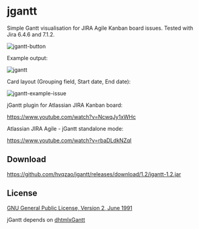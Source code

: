 # jgantt

Simple Gantt visualisation for JIRA Agile Kanban board issues. Tested with Jira 6.4.6 and 7.1.2.

![jgantt-button](https://cloud.githubusercontent.com/assets/4956006/14389634/ddc815c4-fdb3-11e5-91a5-9f44fe7b1c50.png)

Example output:

![jgantt](https://cloud.githubusercontent.com/assets/4956006/14389671/0c4429d8-fdb4-11e5-8eca-891fefc8e806.png)

Card layout (Grouping field, Start date, End date):

![jgantt-example-issue](https://cloud.githubusercontent.com/assets/4956006/14398082/b5b67750-fde1-11e5-8091-7439ebddb23b.png)

jGantt plugin for Atlassian JIRA Kanban board:

https://www.youtube.com/watch?v=NcwqJy1xWHc

Atlassian JIRA Agile - jGantt standalone mode:

https://www.youtube.com/watch?v=rbaDLdkNZqI

## Download

https://github.com/hvqzao/jgantt/releases/download/1.2/jgantt-1.2.jar

## License

[GNU General Public License, Version 2, June 1991](http://www.gnu.org/licenses/gpl-2.0-standalone.html)

jGantt depends on [dhtmlxGantt](http://dhtmlx.com/docs/products/dhtmlxGantt/)

